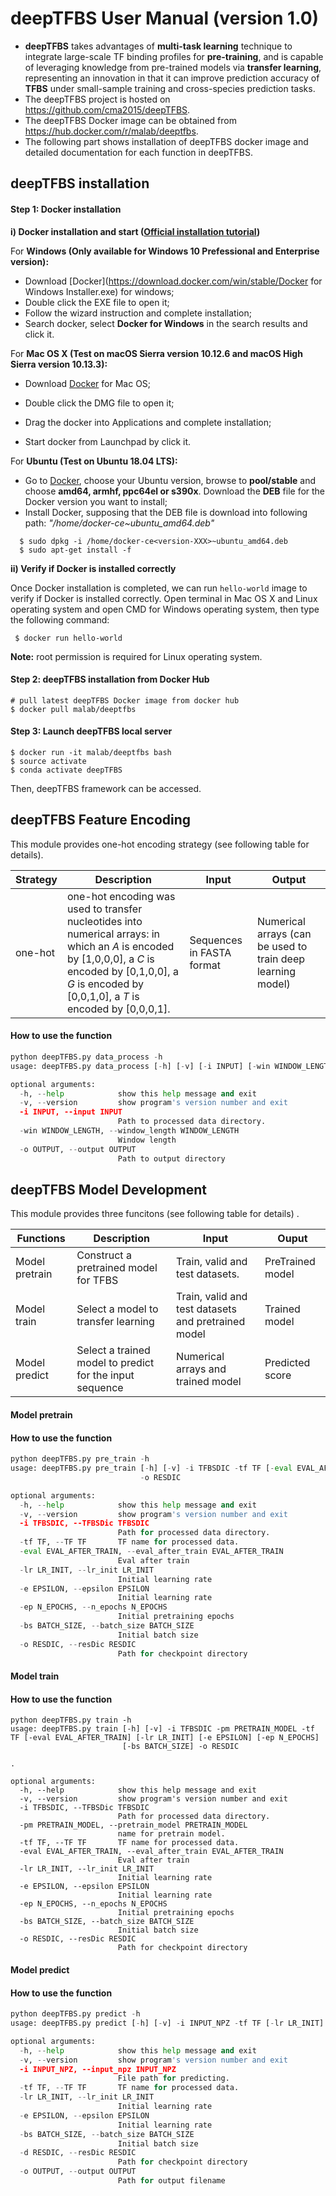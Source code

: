 # deepTFBS User Manual (version 1.0)

- **deepTFBS** takes advantages of **multi-task learning** technique to integrate large-scale TF binding profiles for **pre-training**, and is capable of leveraging knowledge from pre-trained models via **transfer learning**, representing an innovation in that it can improve prediction accuracy of **TFBS** under small-sample training and cross-species prediction tasks.
- The deepTFBS project is hosted on https://github.com/cma2015/deepTFBS.
- The deepTFBS Docker image can be obtained from https://hub.docker.com/r/malab/deeptfbs.
- The following part shows installation of deepTFBS docker image and detailed documentation for each function in deepTFBS.

## deepTFBS installation

#### **Step 1**: Docker installation

**i) Docker installation and start ([Official installation tutorial](https://docs.docker.com/install))**

For **Windows (Only available for Windows 10 Prefessional and Enterprise version):**

- Download [Docker](https://download.docker.com/win/stable/Docker for Windows Installer.exe) for windows;
- Double click the EXE file to open it;
- Follow the wizard instruction and complete installation;
- Search docker, select **Docker for Windows** in the search results and click it.

For **Mac OS X (Test on macOS Sierra version 10.12.6 and macOS High Sierra version 10.13.3):**

- Download [Docker](https://download.docker.com/mac/stable/Docker.dmg) for Mac OS;

- Double click the DMG file to open it;
- Drag the docker into Applications and complete installation;
- Start docker from Launchpad by click it.

For **Ubuntu (Test on Ubuntu 18.04 LTS):**

- Go to [Docker](https://download.docker.com/linux/ubuntu/dists/), choose your Ubuntu version, browse to **pool/stable** and choose **amd64, armhf, ppc64el or s390x**. Download the **DEB** file for the Docker version you want to install;
- Install Docker, supposing that the DEB file is download into following path: *"/home/docker-ce~ubuntu_amd64.deb"*

```shell
  $ sudo dpkg -i /home/docker-ce<version-XXX>~ubuntu_amd64.deb      
  $ sudo apt-get install -f
```

**ii) Verify if Docker is installed correctly**

Once Docker installation is completed, we can run `hello-world` image to verify if Docker is installed correctly. Open terminal in Mac OS X and Linux operating system and open CMD for Windows operating system, then type the following command:

```
 $ docker run hello-world
```

**Note:** root permission is required for Linux operating system.

#### **Step 2**: deepTFBS installation from Docker Hub

```shell
# pull latest deepTFBS Docker image from docker hub
$ docker pull malab/deeptfbs
```

#### Step 3: Launch deepTFBS local server

```shell
$ docker run -it malab/deeptfbs bash
$ source activate
$ conda activate deepTFBS
```

Then, deepTFBS framework can be accessed.

## deepTFBS Feature Encoding

This module provides  one-hot encoding strategy (see following table for details).

| Strategy | Description                                                  | Input                     | Output                                                      |
| -------- | ------------------------------------------------------------ | ------------------------- | ----------------------------------------------------------- |
| one-hot  | one-hot encoding was used to transfer nucleotides into numerical arrays: in which an *A* is encoded by [1,0,0,0], a *C* is encoded by [0,1,0,0], a *G* is encoded by [0,0,1,0], a *T* is encoded by [0,0,0,1]. | Sequences in FASTA format | Numerical arrays (can be used to train deep learning model) |

#### How to use the function

```python
python deepTFBS.py data_process -h
usage: deepTFBS.py data_process [-h] [-v] [-i INPUT] [-win WINDOW_LENGTH] [-o OUTPUT]

optional arguments:
  -h, --help            show this help message and exit
  -v, --version         show program's version number and exit
  -i INPUT, --input INPUT
                        Path to processed data directory.
  -win WINDOW_LENGTH, --window_length WINDOW_LENGTH
                        Window length
  -o OUTPUT, --output OUTPUT
                        Path to output directory
```

## deepTFBS Model Development

This module provides three funcitons (see following table for details) .

| Functions      | Description                                              | Input                                                | Ouput            |
| -------------- | -------------------------------------------------------- | ---------------------------------------------------- | ---------------- |
| Model pretrain | Construct a pretrained model for TFBS                    | Train, valid and test datasets.                      | PreTrained model |
| Model train    | Select a model to transfer learning                      | Train, valid and test datasets  and pretrained model | Trained model    |
| Model predict  | Select a trained model to predict for the input sequence | Numerical arrays and trained model                   | Predicted score  |

#### Model pretrain

#### How to use the function

```python
python deepTFBS.py pre_train -h
usage: deepTFBS.py pre_train [-h] [-v] -i TFBSDIC -tf TF [-eval EVAL_AFTER_TRAIN] [-lr LR_INIT] [-e EPSILON] [-ep N_EPOCHS] [-bs BATCH_SIZE]
                             -o RESDIC

optional arguments:
  -h, --help            show this help message and exit
  -v, --version         show program's version number and exit
  -i TFBSDIC, --TFBSDic TFBSDIC
                        Path for processed data directory.
  -tf TF, --TF TF       TF name for processed data.
  -eval EVAL_AFTER_TRAIN, --eval_after_train EVAL_AFTER_TRAIN
                        Eval after train
  -lr LR_INIT, --lr_init LR_INIT
                        Initial learning rate
  -e EPSILON, --epsilon EPSILON
                        Initial learning rate
  -ep N_EPOCHS, --n_epochs N_EPOCHS
                        Initial pretraining epochs
  -bs BATCH_SIZE, --batch_size BATCH_SIZE
                        Initial batch size
  -o RESDIC, --resDic RESDIC
                        Path for checkpoint directory
```

#### Model train

#### How to use the function

```
python deepTFBS.py train -h
usage: deepTFBS.py train [-h] [-v] -i TFBSDIC -pm PRETRAIN_MODEL -tf TF [-eval EVAL_AFTER_TRAIN] [-lr LR_INIT] [-e EPSILON] [-ep N_EPOCHS]
                         [-bs BATCH_SIZE] -o RESDIC

.

optional arguments:
  -h, --help            show this help message and exit
  -v, --version         show program's version number and exit
  -i TFBSDIC, --TFBSDic TFBSDIC
                        Path for processed data directory.
  -pm PRETRAIN_MODEL, --pretrain_model PRETRAIN_MODEL
                        name for pretrain model.
  -tf TF, --TF TF       TF name for processed data.
  -eval EVAL_AFTER_TRAIN, --eval_after_train EVAL_AFTER_TRAIN
                        Eval after train
  -lr LR_INIT, --lr_init LR_INIT
                        Initial learning rate
  -e EPSILON, --epsilon EPSILON
                        Initial learning rate
  -ep N_EPOCHS, --n_epochs N_EPOCHS
                        Initial pretraining epochs
  -bs BATCH_SIZE, --batch_size BATCH_SIZE
                        Initial batch size
  -o RESDIC, --resDic RESDIC
                        Path for checkpoint directory
```

#### Model predict

#### How to use the function

```python
python deepTFBS.py predict -h
usage: deepTFBS.py predict [-h] [-v] -i INPUT_NPZ -tf TF [-lr LR_INIT] [-e EPSILON] [-bs BATCH_SIZE] -d RESDIC -o OUTPUT

optional arguments:
  -h, --help            show this help message and exit
  -v, --version         show program's version number and exit
  -i INPUT_NPZ, --input_npz INPUT_NPZ
                        File path for predicting.
  -tf TF, --TF TF       TF name for processed data.
  -lr LR_INIT, --lr_init LR_INIT
                        Initial learning rate
  -e EPSILON, --epsilon EPSILON
                        Initial learning rate
  -bs BATCH_SIZE, --batch_size BATCH_SIZE
                        Initial batch size
  -d RESDIC, --resDic RESDIC
                        Path for checkpoint directory
  -o OUTPUT, --output OUTPUT
                        Path for output filename
```


